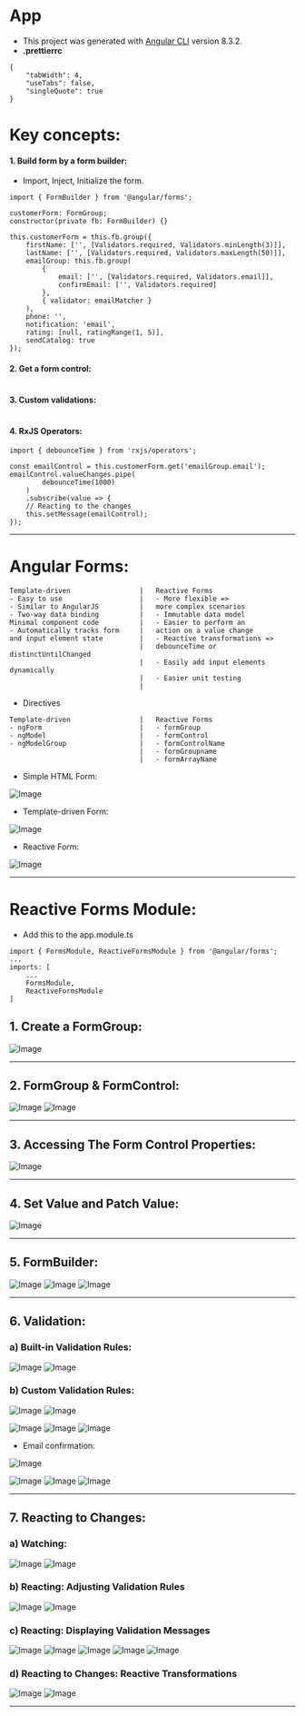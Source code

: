 # App

- This project was generated with [Angular CLI](https://github.com/angular/angular-cli) version 8.3.2.
- **.prettierrc**

```
{
    "tabWidth": 4,
    "useTabs": false,
    "singleQuote": true
}
```

# Key concepts:

#### 1. Build form by a form builder:

- Import, Inject, Initialize the form.

```
import { FormBuilder } from '@angular/forms';

customerForm: FormGroup;
constructor(private fb: FormBuilder) {}

this.customerForm = this.fb.group({
    firstName: ['', [Validators.required, Validators.minLength(3)]],
    lastName: ['', [Validators.required, Validators.maxLength(50)]],
    emailGroup: this.fb.group(
        {
            email: ['', [Validators.required, Validators.email]],
            confirmEmail: ['', Validators.required]
        },
        { validator: emailMatcher }
    ),
    phone: '',
    notification: 'email',
    rating: [null, ratingRange(1, 5)],
    sendCatalog: true
});
```

#### 2. Get a form control:

```

```

#### 3. Custom validations:

```

```

#### 4. RxJS Operators:

```
import { debounceTime } from 'rxjs/operators';

const emailControl = this.customerForm.get('emailGroup.email');
emailControl.valueChanges.pipe(
        debounceTime(1000)
    )
    .subscribe(value => {
    // Reacting to the changes
    this.setMessage(emailControl);
});
```

---

# Angular Forms:

```
Template-driven                 |   Reactive Forms
- Easy to use                   |   - More flexible =>
- Similar to AngularJS          |   more complex scenarios
- Two-way data binding          |   - Immutable data model
Minimal component code          |   - Easier to perform an
- Automatically tracks form     |   action on a value change
and input element state         |   - Reactive transformations =>
                                |   debounceTime or distinctUntilChanged
                                |   - Easily add input elements dynamically
                                |   - Easier unit testing
                                |
```

- Directives

```
Template-driven                 |   Reactive Forms
- ngForm                        |   - formGroup
- ngModel                       |   - formControl
- ngModelGroup                  |   - formControlName
                                |   - formGroupname
                                |   - formArrayName

```

- Simple HTML Form:

![Image](./README-assets/simple-html-form.png)

- Template-driven Form:

![Image](./README-assets/template-driven.png)

- Reactive Form:

![Image](./README-assets/reactive-form.png)

---

# Reactive Forms Module:

- Add this to the app.module.ts

```
import { FormsModule, ReactiveFormsModule } from '@angular/forms';
...
imports: [
    ...
    FormsModule,
    ReactiveFormsModule
]
```

## 1. Create a FormGroup:

![Image](./README-assets/create-rf-formgroup.png)

---

## 2. FormGroup & FormControl:

![Image](./README-assets/rf-formgroup.png)
![Image](./README-assets/rf-formcontrol.png)

---

## 3. Accessing The Form Control Properties:

![Image](./README-assets/rf-formmodel.png)

---

## 4. Set Value and Patch Value:

![Image](./README-assets/set-patch-values.png)

---

## 5. FormBuilder:

![Image](./README-assets/rf-formbuilder.png)
![Image](./README-assets/tf-fb-syntax.png)
![Image](./README-assets/tf-fb-syntax3.png)

---

## 6. Validation:

### a) Built-in Validation Rules:

![Image](./README-assets/rf-validations.png)
![Image](./README-assets/rf-adjust-validation-at-run-time.png)

### b) Custom Validation Rules:

![Image](./README-assets/rf-custom-validation.png)
![Image](./README-assets/rf-custom-validation1.png)

![Image](./README-assets/ratingRange.png)
![Image](./README-assets/emailMatcher.png)
![Image](./README-assets/ngOnInit.png)

- Email confirmation:

![Image](./README-assets/rf-custom-validation-email.png)

![Image](./README-assets/emailGroup.png)
![Image](./README-assets/email.png)
![Image](./README-assets/confirmation.png)

---

## 7. Reacting to Changes:

### a) Watching:

![Image](./README-assets/7-waching.png)
![Image](./README-assets/7-waching1.png)

### b) Reacting: Adjusting Validation Rules

![Image](./README-assets/7-reacting.png)
![Image](./README-assets/7-reacting1.png)

### c) Reacting: Displaying Validation Messages

![Image](./README-assets/7-validationMessages.png)
![Image](./README-assets/7-emailMsg.png)
![Image](./README-assets/7-object-keys-array.png)
![Image](./README-assets/7-object-keys-array1.png)
![Image](./README-assets/7-object-keys-array2.png)

### d) Reacting to Changes: Reactive Transformations

![Image](./README-assets/7-debounce-time.png)
![Image](./README-assets/7-debounce-time1.png)

---

